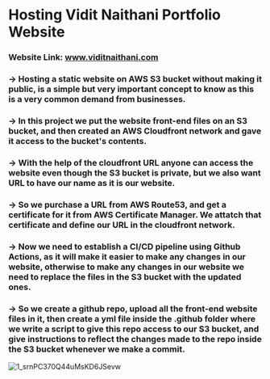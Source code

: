 # Hosting Vidit Naithani Portfolio Website 

### Website Link: www.viditnaithani.com

### -> Hosting a static website on AWS S3 bucket without making it public, is a simple but very important concept to know as this is a very common demand from businesses.
### -> In this project we put the website front-end files on an S3 bucket, and then created an AWS Cloudfront network and gave it access to the bucket's contents.
### -> With the help of the cloudfront URL anyone can access the website even though the S3 bucket is private, but we also want URL to have our name as it is our website.
### -> So we purchase a URL from AWS Route53, and get a certificate for it from AWS Certificate Manager. We attatch that certificate and define our URL in the cloudfront network.
### -> Now we need to establish a CI/CD pipeline using Github Actions, as it will make it easier to make any changes in our website, otherwise to make any changes in our website we need to replace the files in the S3 bucket with the updated ones.
### -> So we create a github repo, upload all the front-end website files in it, then create a yml file inside the .github folder where we write a script to give this repo access to our S3 bucket, and give instructions to reflect the changes made to the repo inside the S3 bucket whenever we make a commit.

![1_srnPC370Q44uMsKD6JSevw](https://github.com/user-attachments/assets/2fc27424-f09a-48d2-9eb6-ba12626161ed)
